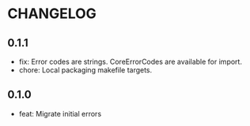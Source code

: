 # CHANGELOG

## 0.1.1

- fix: Error codes are strings. CoreErrorCodes are available for import.
- chore: Local packaging makefile targets.

## 0.1.0

- feat: Migrate initial errors
